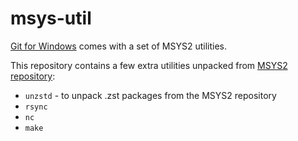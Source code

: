 # msys-util

[Git for Windows](https://git-scm.com/download/win) comes with a set of MSYS2 utilities.

This repository contains a few extra utilities unpacked from [MSYS2 repository](https://repo.msys2.org/msys/x86_64/):

* `unzstd` - to unpack .zst packages from the MSYS2 repository
* `rsync`
* `nc`
* `make`
